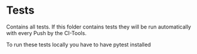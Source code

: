 # Tests

Contains all tests.
If this folder contains tests they will be run automatically with every Push by the CI-Tools.

To run these tests locally you have to have pytest installed